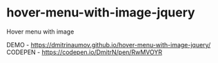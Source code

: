 # hover-menu-with-image-jquery
Hover menu with image

DEMO - https://dmitrinaumov.github.io/hover-menu-with-image-jquery/ \
CODEPEN - https://codepen.io/DmitrN/pen/RwMVOYR
